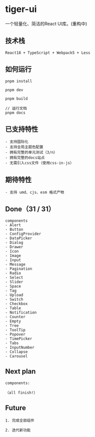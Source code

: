 # tiger-ui
一个轻量化、简洁的React UI库。(重构中)

## 技术栈
```text
React18 + TypeScript + Webpack5 + Less
```
## 如何运行
``` shell
pnpm install

pnpm dev

pnpm build

// 运行文档
pnpm docs
```

## 已支持特性
```text
- 支持国际化
- 支持全局主题色配置
- 拥有完整的单元测试（3/n）
- 拥有完整的docs站点
- 无需引入css文件（使用css-in-js）
```

## 期待特性
```text
- 支持 umd、cjs、esm 格式产物
```

## Done（31 / 31）
```text
components
- Alert
- Button
- ConfigProvider
- DataPicker
- Dialog
- Drawer
- Icon
- Image
- Input
- Message
- Pagination
- Radio
- Select
- Slider
- Space
- Tag
- Upload
- Switch
- Checkbox
- Table
- Notification
- Counter
- Empty
- Tree
- ToolTip
- Popover
- TimePicker
- Tabs
- InputNumber
- Collapse
- Carousel
```

## Next plan
```text
components:

（all finish!）
```

## Future
```text
1. 完成全部组件

2. 迭代新功能
```
